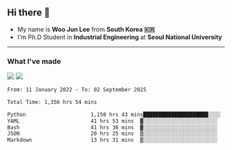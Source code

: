 ## Hi there 👋

- My name is **Woo Jun Lee** from **South Korea 🇰🇷**
- I'm Ph.D Student in **Industrial Engineering** at **Seoul National University**

---

### What I've made

<a href="https://share.streamlit.io/tomtom1103/kuiai_hackathon_2022/main/JL_app.py"><img src="https://img.shields.io/badge/Journey Lee-161B22?style=for-the-badge&logo=streamlit&logoColor=FF4B4B"/></a> <a href="https://jeon-100.github.io/Dangzang/"><img src="https://img.shields.io/badge/당신을 위한 장학금, 당장!-161B22?style=for-the-badge&logo=react&logoColor=#61DAFB"/></a>

<!--START_SECTION:waka-->

```txt
From: 11 January 2022 - To: 02 September 2025

Total Time: 1,356 hrs 54 mins

Python                     1,150 hrs 43 mins█████████████████████░░░░   84.25 %
YAML                       41 hrs 53 mins  ▓░░░░░░░░░░░░░░░░░░░░░░░░   03.07 %
Bash                       41 hrs 36 mins  ▓░░░░░░░░░░░░░░░░░░░░░░░░   03.05 %
JSON                       20 hrs 25 mins  ▒░░░░░░░░░░░░░░░░░░░░░░░░   01.50 %
Markdown                   13 hrs 31 mins  ▒░░░░░░░░░░░░░░░░░░░░░░░░   00.99 %
```

<!--END_SECTION:waka-->
